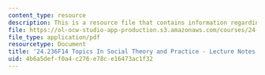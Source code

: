 ```yaml
---
content_type: resource
description: This is a resource file that contains information regarding session 2.
file: https://ol-ocw-studio-app-production.s3.amazonaws.com/courses/24-236-topics-in-social-theory-and-practice-race-and-racism-fall-2014/4b6a5deff0a4c276e78ce16473ac1f32_MIT24_236F14_Sess2.pdf
file_type: application/pdf
resourcetype: Document
title: '24.236F14 Topics In Social Theory and Practice - Lecture Notes: Slice of History'
uid: 4b6a5def-f0a4-c276-e78c-e16473ac1f32
---
```


